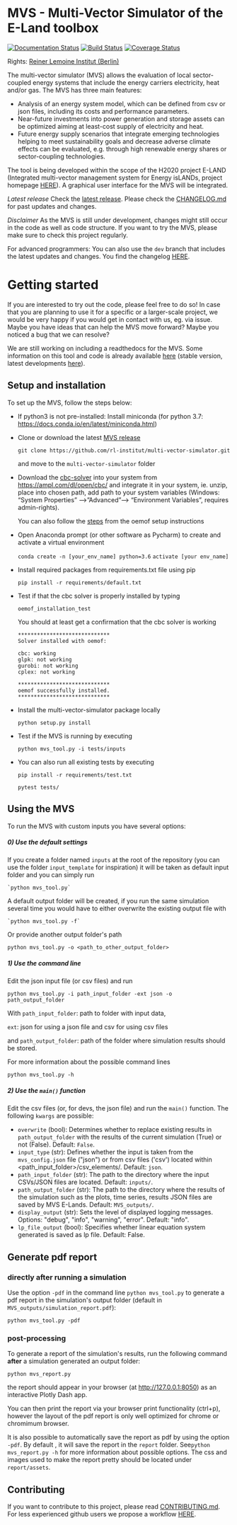 # MVS - Multi-Vector Simulator of the E-Land toolbox

[![Documentation Status](https://readthedocs.org/projects/mvs-eland/badge/?version=latest)](https://mvs-eland.readthedocs.io/en/latest/?badge=latest)
[![Build Status](https://travis-ci.com/rl-institut/mvs_eland.svg?branch=dev)](https://travis-ci.com/rl-institut/mvs_eland)
[![Coverage Status](https://coveralls.io/repos/github/rl-institut/mvs_eland/badge.svg)](https://coveralls.io/github/rl-institut/mvs_eland)

Rights: [Reiner Lemoine Institut (Berlin)](https://reiner-lemoine-institut.de/)

The multi-vector simulator (MVS) allows the evaluation of local sector-coupled energy systems that include the energy carriers electricity, heat and/or gas. The MVS has three main features:

- Analysis of an energy system model, which can be defined from csv or json files, including its
 costs and performance parameters.
 - Near-future investments into power generation and storage assets can be optimized aiming at
  least-cost supply of electricity and heat.
 - Future energy supply scenarios that integrate emerging technologies helping to meet sustainability goals and decrease adverse climate effects can be evaluated, e.g. through high renewable energy shares or sector-coupling technologies.

The tool is being developed within the scope of the H2020 project E-LAND (Integrated multi-vector management system for Energy isLANDs, project homepage [HERE](https://elandh2020.eu/)). A graphical user interface for the MVS will be integrated.

*Latest release*
Check the [latest release](https://github.com/rl-institut/multi-vector-simulator/releases/latest). Please check the [CHANGELOG.md](https://github.com/rl-institut/multi-vector-simulator/blob/master/CHANGELOG.md) for past updates and changes.

*Disclaimer*
As the MVS is still under development, changes might still occur in the code as well as code
 structure. If you want to try the MVS, please make sure to check this project regularly.

For advanced programmers: You can also use the `dev` branch that includes the latest updates and
 changes. You find the changelog [HERE](https://github.com/rl-institut/multi-vector-simulator/blob/dev/CHANGELOG.md).

# Getting started

If you are interested to try out the code, please feel free to do so! In case that you are planning to use it for a specific or a larger-scale project, we would be very happy if you would get in contact with us, eg. via issue. Maybe you have ideas that can help the MVS move forward? Maybe you noticed a bug that we can resolve?

We are still working on including a readthedocs for the MVS. Some information on this tool and code is already available [here](https://mvs-eland.readthedocs.io/en/stable/) (stable version, latest developments [here](https://mvs-eland.readthedocs.io/en/latest/)).

## Setup and installation

To set up the MVS, follow the steps below:

* If python3 is not pre-installed: Install miniconda (for python 3.7: https://docs.conda.io/en/latest/miniconda.html)

* Clone or download the latest [MVS release](https://github.com/rl-institut/multi-vector-simulator/releases)

    `git clone https://github.com/rl-institut/multi-vector-simulator.git`

    and move to the `multi-vector-simulator` folder

* Download the [cbc-solver](https://projects.coin-or.org/Cbc) into your system from https://ampl.com/dl/open/cbc/ and integrate it in your system, ie. unzip, place into chosen path, add path to your system variables  (Windows: “System Properties” -->”Advanced”--> “Environment Variables”, requires admin-rights). 

    You can also follow the [steps](https://oemof.readthedocs.io/en/latest/installation_and_setup.html) from the oemof setup instructions

* Open Anaconda prompt (or other software as Pycharm) to create and activate a virtual environment

    `conda create -n [your_env_name] python=3.6`
    `activate [your env_name]`

* Install required packages from requirements.txt file using pip

    `pip install -r requirements/default.txt`

* Test if that the cbc solver is properly installed by typing

    `oemof_installation_test`

    You should at least get a confirmation that the cbc solver is working

    ```
    *****************************
    Solver installed with oemof:

    cbc: working
    glpk: not working
    gurobi: not working
    cplex: not working

    *****************************
    oemof successfully installed.
    *****************************

    ```
    
* Install the multi-vector-simulator package locally

    `python setup.py install`

* Test if the MVS is running by executing

    `python mvs_tool.py -i tests/inputs`
    
* You can also run all existing tests by executing

    `pip install -r requirements/test.txt`
    
    `pytest tests/`
    
## Using the MVS

To run the MVS with custom inputs you have several options:

##### 0) Use the default settings

If you create a folder named `inputs` at the root of the repository (you can use the folder
`input_template` for inspiration) it will be taken as default input folder and you can simply run

    `python mvs_tool.py`

A default output folder will be created, if you run the same simulation several time you would
 have to either overwrite the existing output file with

    `python mvs_tool.py -f`

Or provide another output folder's path

  `python mvs_tool.py -o <path_to_other_output_folder>`


##### 1) Use the command line

Edit the json input file (or csv files) and run

  `python mvs_tool.py -i path_input_folder -ext json -o path_output_folder`

With 
`path_input_folder`: path to folder with input data,

`ext`: json for using a json file and csv for using csv files

and `path_output_folder`: path of the folder where simulation results should be stored.

For more information about the possible command lines

`python mvs_tool.py -h`

##### 2) Use the `main()` function

Edit the csv files (or, for devs, the json file) and run the `main()` function. The following `kwargs` are possible:

- `overwrite` (bool): Determines whether to replace existing results in `path_output_folder` with the results of the current simulation (True) or not (False). Default: `False`.
- `input_type` (str): Defines whether the input is taken from the `mvs_config.json` file ("json") or from csv files ('csv') located within <path_input_folder>/csv_elements/. Default: `json`.
- `path_input_folder` (str): The path to the directory where the input CSVs/JSON files are located. Default: `inputs/`.
- `path_output_folder` (str): The path to the directory where the results of the simulation such as the plots, time series, results JSON files are saved by MVS E-Lands. Default: `MVS_outputs/`.
- `display_output` (str): Sets the level of displayed logging messages. Options: "debug", "info", "warning", "error". Default: "info".
- `lp_file_output` (bool): Specifies whether linear equation system generated is saved as lp file. Default: False.

## Generate pdf report

### directly after running a simulation

Use the option `-pdf` in the command line  `python mvs_tool.py` to generate a pdf report in the
 simulation's output folder (default in `MVS_outputs/simulation_report.pdf`):

 `python mvs_tool.py -pdf`

### post-processing
To generate a report of the simulation's results, run the following command **after** a simulation
 generated an output folder:
 
`python mvs_report.py`

the report should appear in your browser (at http://127.0.0.1:8050) as an interactive Plotly Dash app.

You can then print the report via your browser print functionality (ctrl+p), however the layout of
 the pdf report is only well optimized for chrome or chromimum browser.

It is also possible to automatically save the report as pdf by using the option `-pdf`. By default
, it will
save the report in the `report` folder. See`python mvs_report.py -h` for more information about
possible options. The css and images used to make the report pretty should be located under
`report/assets`.

## Contributing

If you want to contribute to this project, please read [CONTRIBUTING.md](https://github.com/rl-institut/multi-vector-simulator/blob/dev/CONTRIBUTING.md). For less experienced github users we propose a workflow [HERE](https://github.com/rl-institut/multi-vector-simulator/wiki/Examplary-Workflow).
